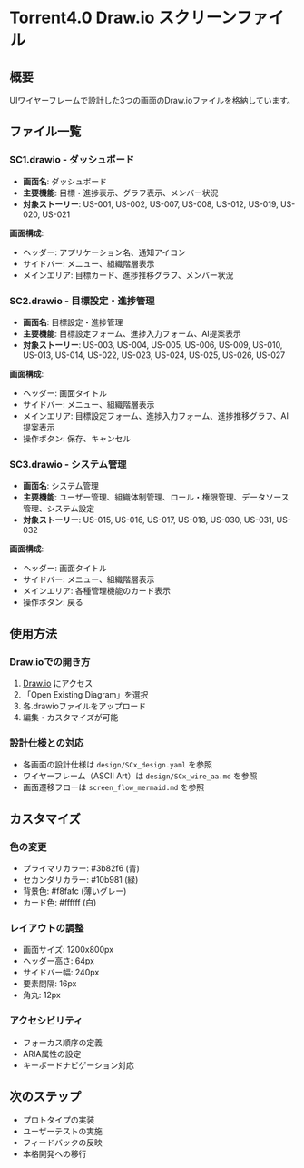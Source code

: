 # Torrent4.0 Draw.io スクリーンファイル

## 概要
UIワイヤーフレームで設計した3つの画面のDraw.ioファイルを格納しています。

## ファイル一覧

### SC1.drawio - ダッシュボード
- **画面名**: ダッシュボード
- **主要機能**: 目標・進捗表示、グラフ表示、メンバー状況
- **対象ストーリー**: US-001, US-002, US-007, US-008, US-012, US-019, US-020, US-021

**画面構成**:
- ヘッダー: アプリケーション名、通知アイコン
- サイドバー: メニュー、組織階層表示
- メインエリア: 目標カード、進捗推移グラフ、メンバー状況

### SC2.drawio - 目標設定・進捗管理
- **画面名**: 目標設定・進捗管理
- **主要機能**: 目標設定フォーム、進捗入力フォーム、AI提案表示
- **対象ストーリー**: US-003, US-004, US-005, US-006, US-009, US-010, US-013, US-014, US-022, US-023, US-024, US-025, US-026, US-027

**画面構成**:
- ヘッダー: 画面タイトル
- サイドバー: メニュー、組織階層表示
- メインエリア: 目標設定フォーム、進捗入力フォーム、進捗推移グラフ、AI提案表示
- 操作ボタン: 保存、キャンセル

### SC3.drawio - システム管理
- **画面名**: システム管理
- **主要機能**: ユーザー管理、組織体制管理、ロール・権限管理、データソース管理、システム設定
- **対象ストーリー**: US-015, US-016, US-017, US-018, US-030, US-031, US-032

**画面構成**:
- ヘッダー: 画面タイトル
- サイドバー: メニュー、組織階層表示
- メインエリア: 各種管理機能のカード表示
- 操作ボタン: 戻る

## 使用方法

### Draw.ioでの開き方
1. [Draw.io](https://app.diagrams.net/) にアクセス
2. 「Open Existing Diagram」を選択
3. 各.drawioファイルをアップロード
4. 編集・カスタマイズが可能

### 設計仕様との対応
- 各画面の設計仕様は `design/SCx_design.yaml` を参照
- ワイヤーフレーム（ASCII Art）は `design/SCx_wire_aa.md` を参照
- 画面遷移フローは `screen_flow_mermaid.md` を参照

## カスタマイズ

### 色の変更
- プライマリカラー: #3b82f6 (青)
- セカンダリカラー: #10b981 (緑)
- 背景色: #f8fafc (薄いグレー)
- カード色: #ffffff (白)

### レイアウトの調整
- 画面サイズ: 1200x800px
- ヘッダー高さ: 64px
- サイドバー幅: 240px
- 要素間隔: 16px
- 角丸: 12px

### アクセシビリティ
- フォーカス順序の定義
- ARIA属性の設定
- キーボードナビゲーション対応

## 次のステップ
- プロトタイプの実装
- ユーザーテストの実施
- フィードバックの反映
- 本格開発への移行
